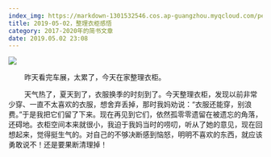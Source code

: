 ```yaml
---
index_img: https://markdown-1301532546.cos.ap-guangzhou.myqcloud.com/peipei_blog/20210921144940.jpeg
title: 2019-05-02，整理衣柜感悟
category: 2017-2020年的简书文章
date: 2019.05.02 23:08
---
```


![](https://markdown-1301532546.cos.ap-guangzhou.myqcloud.com/peipei_blog/20210921144940.jpeg)  



  

        昨天看完车展，太累了，今天在家整理衣柜。

        天气热了，夏天到了，衣服换季的时刻到了。今天整理衣柜，发现以前非常少穿、一直不太喜欢的衣服，想舍弃丢掉，那时我妈劝说：“衣服还能穿，别浪费。”于是我把它们留了下来。现在再见到它们，依然孤零零遗留在被遗忘的角落，还碍地。衣柜空间本来就很小，我迫于我妈当时的唠叨，听从了她的意见，现在回想起来，觉得挺生气的。对自己的不够决断感到恼怒，明明不喜欢的东西，就应该勇敢说不！还是要果断清理掉！